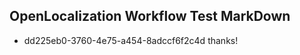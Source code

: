 ## OpenLocalization Workflow Test MarkDown
* dd225eb0-3760-4e75-a454-8adccf6f2c4d thanks!

<!--HONumber=Oct16_HO4-->


